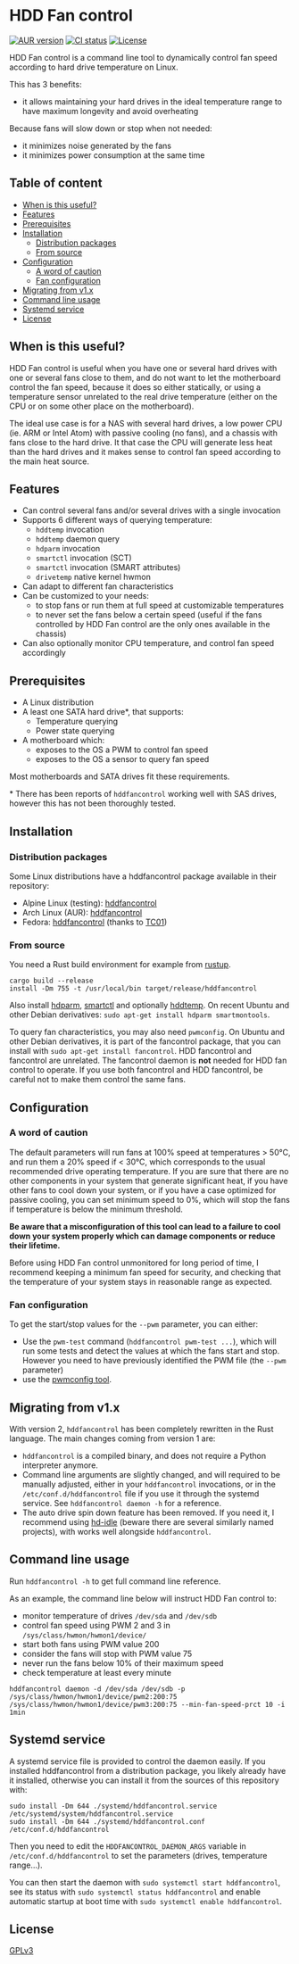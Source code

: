 # HDD Fan control

[![AUR version](https://img.shields.io/aur/version/hddfancontrol.svg?style=flat)](https://aur.archlinux.org/packages/hddfancontrol/)
[![CI status](https://img.shields.io/github/actions/workflow/status/desbma/hddfancontrol/ci.yml)](https://github.com/desbma/hddfancontrol/actions)
[![License](https://img.shields.io/github/license/desbma/hddfancontrol.svg?style=flat)](https://github.com/desbma/hddfancontrol/blob/master/LICENSE)

HDD Fan control is a command line tool to dynamically control fan speed according to hard drive temperature on Linux.

This has 3 benefits:

- it allows maintaining your hard drives in the ideal temperature range to have maximum longevity and avoid overheating

Because fans will slow down or stop when not needed:

- it minimizes noise generated by the fans
- it minimizes power consumption at the same time

## Table of content

- [When is this useful?](#when-is-this-useful)
- [Features](#features)
- [Prerequisites](#prerequisites)
- [Installation](#installation)
  - [Distribution packages](#distribution-packages)
  - [From source](#from-source)
- [Configuration](#configuration)
  - [A word of caution](#a-word-of-caution)
  - [Fan configuration](#fan-configuration)
- [Migrating from v1.x](#migrating-from-v1x)
- [Command line usage](#command-line-usage)
- [Systemd service](#systemd-service)
- [License](#license)

## When is this useful?

HDD Fan control is useful when you have one or several hard drives with one or several fans close to them, and do not want to let the motherboard control the fan speed, because it does so either statically, or using a temperature sensor unrelated to the real drive temperature (either on the CPU or on some other place on the motherboard).

The ideal use case is for a NAS with several hard drives, a low power CPU (ie. ARM or Intel Atom) with passive cooling (no fans), and a chassis with fans close to the hard drive. It that case the CPU will generate less heat than the hard drives and it makes sense to control fan speed according to the main heat source.

## Features

- Can control several fans and/or several drives with a single invocation
- Supports 6 different ways of querying temperature:
  - `hddtemp` invocation
  - `hddtemp` daemon query
  - `hdparm` invocation
  - `smartctl` invocation (SCT)
  - `smartctl` invocation (SMART attributes)
  - `drivetemp` native kernel hwmon
- Can adapt to different fan characteristics
- Can be customized to your needs:
  - to stop fans or run them at full speed at customizable temperatures
  - to never set the fans below a certain speed (useful if the fans controlled by HDD Fan control are the only ones available in the chassis)
- Can also optionally monitor CPU temperature, and control fan speed accordingly

## Prerequisites

- A Linux distribution
- A least one SATA hard drive\*, that supports:
  - Temperature querying
  - Power state querying
- A motherboard which:
  - exposes to the OS a PWM to control fan speed
  - exposes to the OS a sensor to query fan speed

Most motherboards and SATA drives fit these requirements.

\* There has been reports of `hddfancontrol` working well with SAS drives, however this has not been thoroughly tested.

## Installation

### Distribution packages

Some Linux distributions have a hddfancontrol package available in their repository:

- Alpine Linux (testing): [hddfancontrol](https://pkgs.alpinelinux.org/package/edge/testing/x86_64/hddfancontrol)
- Arch Linux (AUR): [hddfancontrol](https://aur.archlinux.org/packages/hddfancontrol/)
- Fedora: [hddfancontrol](https://apps.fedoraproject.org/packages/hddfancontrol) (thanks to [TC01](https://github.com/TC01))

### From source

You need a Rust build environment for example from [rustup](https://rustup.rs/).

```
cargo build --release
install -Dm 755 -t /usr/local/bin target/release/hddfancontrol
```

Also install [hdparm](http://sourceforge.net/projects/hdparm/), [smartctl](https://www.smartmontools.org/) and optionally [hddtemp](http://www.guzu.net/linux/hddtemp.php).
On recent Ubuntu and other Debian derivatives: `sudo apt-get install hdparm smartmontools`.

To query fan characteristics, you may also need `pwmconfig`. On Ubuntu and other Debian derivatives, it is part of the fancontrol package, that you can install with `sudo apt-get install fancontrol`. HDD fancontrol and fancontrol are unrelated. The fancontrol daemon is **not** needed for HDD fan control to operate. If you use both fancontrol and HDD fancontrol, be careful not to make them control the same fans.

## Configuration

### A word of caution

The default parameters will run fans at 100% speed at temperatures > 50°C, and run them a 20% speed if < 30°C, which corresponds to the usual recommended drive operating temperature. If you are sure that there are no other components in your system that generate significant heat, if you have other fans to cool down your system, or if you have a case optimized for passive cooling, you can set minimum speed to 0%, which will stop the fans if temperature is below the minimum threshold.

**Be aware that a misconfiguration of this tool can lead to a failure to cool down your system properly which can damage components or reduce their lifetime.**

Before using HDD Fan control unmonitored for long period of time, I recommend keeping a minimum fan speed for security, and checking that the temperature of your system stays in reasonable range as expected.

### Fan configuration

To get the start/stop values for the `--pwm` parameter, you can either:

- Use the `pwm-test` command (`hddfancontrol pwm-test ...`), which will run some tests and detect the values at which the fans start and stop. However you need to have previously identified the PWM file (the `--pwm` parameter)
- use the [pwmconfig tool](http://www.lm-sensors.org/wiki/man/pwmconfig).

## Migrating from v1.x

With version 2, `hddfancontrol` has been completely rewritten in the Rust language. The main changes coming from version 1 are:

- `hddfancontrol` is a compiled binary, and does not require a Python interpreter anymore.
- Command line arguments are slightly changed, and will required to be manually adjusted, either in your `hddfancontrol` invocations, or in the `/etc/conf.d/hddfancontrol` file if you use it through the systemd service. See `hddfancontrol daemon -h` for a reference.
- The auto drive spin down feature has been removed. If you need it, I recommend using [hd-idle](https://github.com/adelolmo/hd-idle) (beware there are several similarly named projects), with works well alongside `hddfancontrol`.

## Command line usage

Run `hddfancontrol -h` to get full command line reference.

As an example, the command line below will instruct HDD Fan control to:

- monitor temperature of drives `/dev/sda` and `/dev/sdb`
- control fan speed using PWM 2 and 3 in `/sys/class/hwmon/hwmon1/device/`
- start both fans using PWM value 200
- consider the fans will stop with PWM value 75
- never run the fans below 10% of their maximum speed
- check temperature at least every minute

`hddfancontrol daemon -d /dev/sda /dev/sdb -p /sys/class/hwmon/hwmon1/device/pwm2:200:75 /sys/class/hwmon/hwmon1/device/pwm3:200:75 --min-fan-speed-prct 10 -i 1min`

## Systemd service

A systemd service file is provided to control the daemon easily.
If you installed hddfancontrol from a distribution package, you likely already have it installed, otherwise you can install it from the sources of this repository with:

```
sudo install -Dm 644 ./systemd/hddfancontrol.service /etc/systemd/system/hddfancontrol.service
sudo install -Dm 644 ./systemd/hddfancontrol.conf /etc/conf.d/hddfancontrol
```

Then you need to edit the `HDDFANCONTROL_DAEMON_ARGS` variable in `/etc/conf.d/hddfancontrol` to set the parameters (drives, temperature range...).

You can then start the daemon with `sudo systemctl start hddfancontrol`, see its status with `sudo systemctl status hddfancontrol` and enable automatic startup at boot time with `sudo systemctl enable hddfancontrol`.

## License

[GPLv3](https://www.gnu.org/licenses/gpl-3.0-standalone.html)
